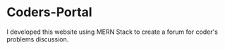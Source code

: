 # Coders-Portal
I developed this website using MERN Stack to create a forum for coder's problems discussion.
